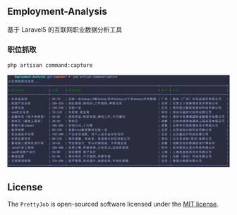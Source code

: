 ## Employment-Analysis

基于 Laravel5 的互联网职业数据分析工具

### 职位抓取

```markdown
php artisan command:capture
```

![测试实例](demo.png)



## License

The `PrettyJob` is open-sourced software licensed under the [MIT license](https://opensource.org/licenses/MIT).
